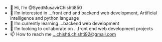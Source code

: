 - 👋 Hi, I’m @SyedMusavirChishti850
- 👀 I’m interested in ...front end and backend web development, Artificial intelligence and python language
- 🌱 I’m currently learning ...backend web development
- 💞️ I’m looking to collaborate on ...front end web development projects
- 📫 How to reach me ...chishti.chishti92@gmail.com

<!---
SyedMusavirChishti850/SyedMusavirChishti850 is a ✨ special ✨ repository because its `README.md` (this file) appears on your GitHub profile.
You can click the Preview link to take a look at your changes.
--->
